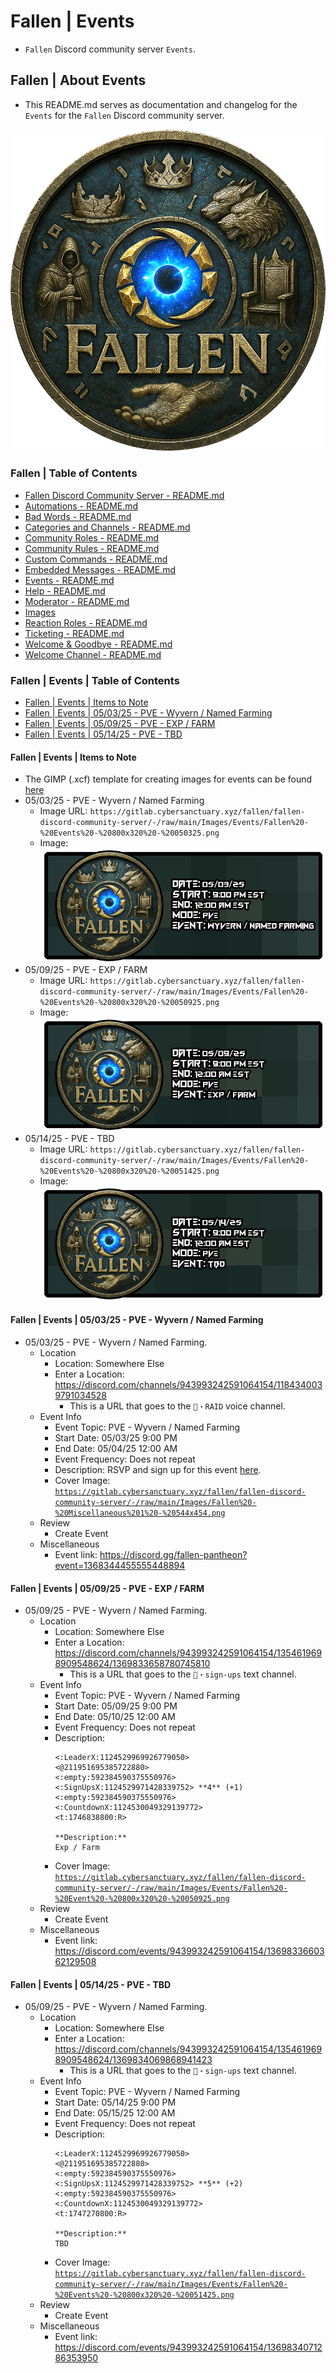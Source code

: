 <!-- omit from toc -->
# Fallen | Events
* `Fallen` Discord community server `Events`.

<!-- omit from toc -->
## Fallen | About Events
* This README.md serves as documentation and changelog for the `Events` for the `Fallen` Discord community server.

![alttext](/Images/Server%20Icons/Fallen%20-%20Server%20Icons%20-%20949x969.png)

<!-- omit from toc -->
### Fallen | Table of Contents
* [Fallen Discord Community Server - README.md](/README.md)
* [Automations - README.md](/Automations/README.md)
* [Bad Words - README.md](/Bad%20Words/README.md)
* [Categories and Channels - README.md](/Categories%20and%20Channels/README.md)
* [Community Roles - README.md](/Community%20Roles/README.md)
* [Community Rules - README.md](/Community%20Rules/README.md)
* [Custom Commands - README.md](/Custom%20Commands/README.md)
* [Embedded Messages - README.md](/Embedded%20Messages/README.md)
* [Events - README.md](/Events/README.md)
* [Help - README.md](/Help/README.md)
* [Moderator - README.md](/Moderator/README.md)
* [Images](/Images/)
* [Reaction Roles - README.md](/Reaction%20Roles/README.md)
* [Ticketing - README.md](/Ticketing/README.md)
* [Welcome & Goodbye - README.md](/Welcome%20&%20Goodbye/README.md)
* [Welcome Channel - README.md](/Welcome%20Channel/README.md)

<!-- omit from toc -->
### Fallen | Events | Table of Contents
* [Fallen | Events | Items to Note](#fallen--events--items-to-note)
* [Fallen | Events | 05/03/25 - PVE - Wyvern / Named Farming](#fallen--events--050325---pve---wyvern--named-farming)
* [Fallen | Events | 05/09/25 - PVE - EXP / FARM](#fallen--events--050925---pve---exp--farm)
* [Fallen | Events | 05/14/25 - PVE - TBD](#fallen--events--051425---pve---tbd)


#### Fallen | Events | Items to Note
* The GIMP (.xcf) template for creating images for events can be found [here](/Images/Events/Fallen%20-%20Events%20-%20800x320%20-%20Template.xcf)
* 05/03/25 - PVE - Wyvern / Named Farming
    * Image URL: `https://gitlab.cybersanctuary.xyz/fallen/fallen-discord-community-server/-/raw/main/Images/Events/Fallen%20-%20Events%20-%20800x320%20-%20050325.png`
    * Image: ![alttext](/Images/Events/Fallen%20-%20Events%20-%20800x320%20-%20050325.png)
* 05/09/25 - PVE - EXP / FARM
    * Image URL: `https://gitlab.cybersanctuary.xyz/fallen/fallen-discord-community-server/-/raw/main/Images/Events/Fallen%20-%20Events%20-%20800x320%20-%20050925.png`
    * Image: ![alttext](/Images/Events/Fallen%20-%20Events%20-%20800x320%20-%20050925.png)
* 05/14/25 - PVE - TBD
    * Image URL: `https://gitlab.cybersanctuary.xyz/fallen/fallen-discord-community-server/-/raw/main/Images/Events/Fallen%20-%20Events%20-%20800x320%20-%20051425.png`
    * Image: ![alttext](/Images/Events/Fallen%20-%20Events%20-%20800x320%20-%20051425.png)

#### Fallen | Events | 05/03/25 - PVE - Wyvern / Named Farming
* 05/03/25 - PVE - Wyvern / Named Farming.
    * Location
        * Location: Somewhere Else
        * Enter a Location: https://discord.com/channels/943993242591064154/1184340039791034528
            * This is a URL that goes to the `🐉・RAID` voice channel.
    * Event Info
        * Event Topic: PVE - Wyvern / Named Farming
        * Start Date: 05/03/25 9:00 PM
        * End Date: 05/04/25 12:00 AM
        * Event Frequency: Does not repeat
        * Description: RSVP and sign up for this event [here](https://discordapp.com/channels/943993242591064154/1354619698909548624/1366802813090533386).
        * Cover Image: [`https://gitlab.cybersanctuary.xyz/fallen/fallen-discord-community-server/-/raw/main/Images/Fallen%20-%20Miscellaneous%201%20-%20544x454.png`](/Images/Events/Fallen%20-%20Events%20-%20800x320%20-%20050325.png)
    * Review
        * Create Event
    * Miscellaneous
        * Event link: https://discord.gg/fallen-pantheon?event=1368344455555448894

#### Fallen | Events | 05/09/25 - PVE - EXP / FARM
* 05/09/25 - PVE - Wyvern / Named Farming.
    * Location
        * Location: Somewhere Else
        * Enter a Location: https://discord.com/channels/943993242591064154/1354619698909548624/1369833658780745810
            * This is a URL that goes to the `📅・sign-ups` text channel.
    * Event Info
        * Event Topic: PVE - Wyvern / Named Farming
        * Start Date: 05/09/25 9:00 PM
        * End Date: 05/10/25 12:00 AM
        * Event Frequency: Does not repeat
        * Description:
            ```
            <:LeaderX:1124529969926779050>
            <@211951695385722880>
            <:empty:592384590375550976>
            <:SignUpsX:1124529971428339752> **4** (+1)
            <:empty:592384590375550976>
            <:CountdownX:1124530049329139772>
            <t:1746838800:R>
            
            **Description:**
            Exp / Farm
            ```
        * Cover Image: [`https://gitlab.cybersanctuary.xyz/fallen/fallen-discord-community-server/-/raw/main/Images/Events/Fallen%20-%20Event%20-%20800x320%20-%20050925.png`](/Images/Events/Fallen%20-%20Event%20-%20800x320%20-%20050925.png)
    * Review
        * Create Event
    * Miscellaneous
        * Event link: https://discord.com/events/943993242591064154/1369833660362129508

#### Fallen | Events | 05/14/25 - PVE - TBD
* 05/09/25 - PVE - Wyvern / Named Farming.
    * Location
        * Location: Somewhere Else
        * Enter a Location: https://discord.com/channels/943993242591064154/1354619698909548624/1369834069868941423
            * This is a URL that goes to the `📅・sign-ups` text channel.
    * Event Info
        * Event Topic: PVE - Wyvern / Named Farming
        * Start Date: 05/14/25 9:00 PM
        * End Date: 05/15/25 12:00 AM
        * Event Frequency: Does not repeat
        * Description:
            ```
            <:LeaderX:1124529969926779050>
            <@211951695385722880>
            <:empty:592384590375550976>
            <:SignUpsX:1124529971428339752> **5** (+2)
            <:empty:592384590375550976>
            <:CountdownX:1124530049329139772>
            <t:1747270800:R>

            **Description:**
            TBD
            ```
        * Cover Image: [`https://gitlab.cybersanctuary.xyz/fallen/fallen-discord-community-server/-/raw/main/Images/Events/Fallen%20-%20Events%20-%20800x320%20-%20051425.png`](/Images/Events/Fallen%20-%20Events%20-%20800x320%20-%20051425.png)
    * Review
        * Create Event
    * Miscellaneous
        * Event link: https://discord.com/events/943993242591064154/1369834071286353950